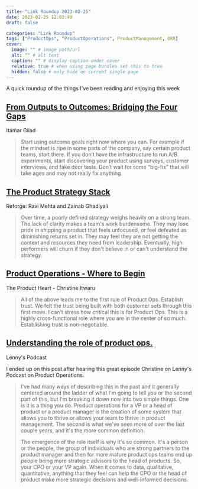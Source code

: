 ```yaml
---
title: "Link Roundup 2023-02-25"
date: 2023-02-25 12:03:49
draft: false

categories: "Link Roundup"
tags: ["ProductOps", "ProductOperations", ProductManagement, OKR]
cover:
  image: "" # image path/url
  alt: "" # alt text
  caption: "" # display caption under cover
  relative: true # when using page bundles set this to true
  hidden: false # only hide on current single page
---
```


A quick roundup of the things I've been reading and enjoying this week

## [From Outputs to Outcomes: Bridging the Four Gaps](https://itamargilad.com/outputs-to-outcomes/)
Itamar Gilad

> Start using outcome goals right now where you can. For example if the mindset is ripe in some parts of the company, say certain product teams, start there. If you don’t have the infrastructure to run A/B experiments, start discovering your product using surveys, customer interviews, and fake door tests. Don’t wait for some “big-fix” that will take ages and may not really fix anything.  

## [The Product Strategy Stack](https://www.reforge.com/blog/the-product-strategy-stack)
Reforge: Ravi Mehta and Zainab Ghadiyali

> Over time, a poorly defined strategy weighs heavily on a strong team. The lack of clarity makes a team's work burdensome. They may lose pride in shipping a product that feels unfocused, or feel defeated as diminishing returns set in. They may feel they are not getting the context and resources they need from leadership. Eventually, high performers will churn if they don't believe in or can't understand the strategy.

## [Product Operations - Where to Begin](https://theproductheart.com/p/product-operations-where-to-begin)
The Product Heart - Christine Itwaru

>  All of the above leads me to the first rule of Product Ops. Establish trust. We felt the trust being built with both customer sets through this first move. I can’t stress how critical this is for Product Ops. This is a highly cross-functional role where you are in the center of so much. Establishing trust is non-negotiable. 

## [Understanding the role of product ops.](https://www.lennyspodcast.com/understanding-the-role-of-product-ops-christine-itwaru-pendo/)
Lenny's Podcast

I ended up on this post after hearing this great episode Christine on Lenny's Podcast on Product Operations.

> I've had many ways of describing this in the past and it generally centered around the ladder of what I'm going to tell you or the second part of this, but I'm breaking it down now into two simple things. One is it is a thing you do. Product operations for a VP or a head of product or a product manager is the creation of some system that allows you to thrive or allows your team to thrive in product management. The second is what we've seen more of over the last couple years, and it's the more common definition.
>
> The emergence of the role itself is why it's so common. It's a person or the people, the group of individuals who are strong partners to the product manager and then for more mature product ops teams end up people being more strategic advisors to the head of products. So, your CPO or your VP again. When it comes to data, qualitative, quantitative, anything that they feel can help the CPO or the head of product make more strategic decisions and well-informed decisions.